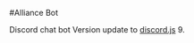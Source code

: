 #Alliance Bot

Discord chat bot
Version update to [discord.js](https://github.com/hydrabolt/discord.js/) 9.

